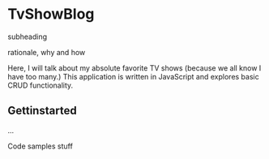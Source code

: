 # TvShowBlog

subheading 

rationale, why and how 

Here, I will talk about my absolute favorite TV shows (because we all know I have too many.) This application is written in JavaScript and explores basic CRUD functionality. 

## Gettinstarted 

...

Code samples stuff
